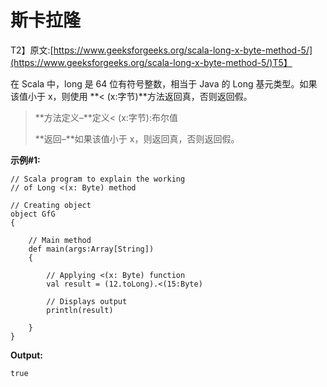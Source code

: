 # 斯卡拉隆

T2】原文:[https://www.geeksforgeeks.org/scala-long-x-byte-method-5/](https://www.geeksforgeeks.org/scala-long-x-byte-method-5/)T5】

在 Scala 中，long 是 64 位有符号整数，相当于 Java 的 Long 基元类型。如果该值小于 x，则使用 **< (x:字节)**方法返回真，否则返回假。

> **方法定义–**定义< (x:字节):布尔值
> 
> **返回–**如果该值小于 x，则返回真，否则返回假。

**示例#1:**

```
// Scala program to explain the working 
// of Long <(x: Byte) method

// Creating object
object GfG
{ 

    // Main method
    def main(args:Array[String])
    {

        // Applying <(x: Byte) function
        val result = (12.toLong).<(15:Byte)

        // Displays output
        println(result)

    }
} 
```

**Output:**

```
true

```
